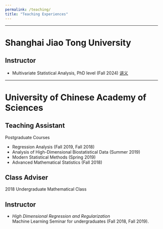 ```yaml
---
permalink: /teaching/
title: "Teaching Experiences"
---
```

- - -
## 

# Shanghai Jiao Tong University

## Instructor
- Multivariate Statistical Analysis, PhD level (Fall 2024) [讲义](https://pan.baidu.com/s/1xvWPyaKUxGy_DKIfLCzG-Q)      





- - -
# University of Chinese Academy of Sciences

## Teaching Assistant
  Postgraduate Courses     
- Regression Analysis (Fall 2019, Fall 2018)
- Analysis of High-Dimensional Biostatistical Data (Summer 2019) 
- Modern Statistical Methods (Spring 2019)  
- Advanced Mathematical Statistics (Fall 2018)

## Class Adviser
2018 Undergraduate Mathematical Class

## Instructor
- *High Dimensional Regression and Regularization*  
Machine Learning Seminar for undergraduates (Fall 2018, Fall 2019).  



